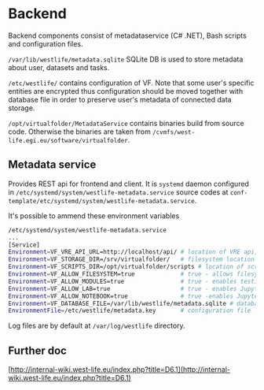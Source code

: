 # Backend

Backend components consist of metadataservice \(C\# .NET\), Bash scripts and configuration files.

`/var/lib/westlife/metadata.sqlite` SQLite DB is used to store metadata about user, datasets and tasks.
 
`/etc/westlife/` contains configuration of VF. Note that some user's specific entities are encrypted thus configuration should be moved together with database file in order to preserve user's metadata of connected data storage.

`/opt/virtualfolder/MetadataService` contains binaries build from source code. Otherwise the binaries are taken from `/cvmfs/west-life.egi.eu/software/virtualfolder`.

## Metadata service
Provides REST api for frontend and client.
It is `systemd` daemon configured in `/etc/systemd/system/westlife-metadata.service`
source codes at `conf-template/etc/systemd/system/westlife-metadata.service`.

It's possible to ammend these environment variables
```bash
/etc/systemd/system/westlife-metadata.service
...
[Service]
Environment=VF_VRE_API_URL=http://localhost/api/ # location of VRE api, if present 
Environment=VF_STORAGE_DIR=/srv/virtualfolder/   # filesystem location where user's virtual folders are mounted 
Environment=VF_SCRIPTS_DIR=/opt/virtualfolder/scripts # location of scripts where virtualfolder is installed
Environment=VF_ALLOW_FILESYSTEM=true             # true - allows filesystem provider, false= 
Environment=VF_ALLOW_MODULES=true                # true - enables testing modules
Environment=VF_ALLOW_LAB=true                    # true - enables Jupyter LAB task
Environment=VF_ALLOW_NOTEBOOK=true               # true -enables Jupyter notebook tastk
Environment=VF_DATABASE_FILE=/var/lib/westlife/metadata.sqlite # database file location
EnvironmentFile=/etc/westlife/metadata.key       # configuration file 
```
Log files are by default at `/var/log/westlife` directory.

## Further doc

[http://internal-wiki.west-life.eu/index.php?title=D6.1](http://internal-wiki.west-life.eu/index.php?title=D6.1)

